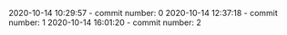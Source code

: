 2020-10-14 10:29:57 - commit number: 0
2020-10-14 12:37:18 - commit number: 1
2020-10-14 16:01:20 - commit number: 2
